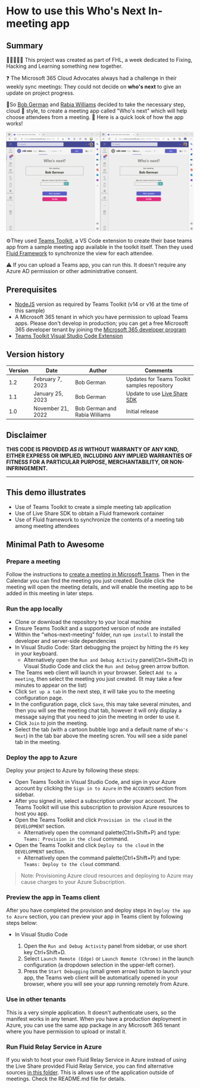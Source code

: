 # How to use this Who's Next In-meeting app

## Summary

🧑‍💻👩🏽‍💻 This project was created as part of FHL, a week dedicated to Fixing, Hacking and Learning something new together.

❓ The Microsoft 365 Cloud Advocates always had a challenge in their weekly sync meetings: They could not decide on **who's next** to give an update on project progress.

🚀So [Bob German](https://github.com/BobGerman) and [Rabia Williams](https://github.com/rabwill) decided to take the necessary step, cloud 🥑 style, to create a meeting app called "Who's next" which will help choose attendees from a meeting.
👀 Here is a quick look of how the app works!

![whos next image](./assets/WhosNext.gif)

⚙️They used [Teams Toolkit](https://learn.microsoft.com/en-us/microsoftteams/platform/toolkit/teams-toolkit-fundamentals?pivots=visual-studio-code), a VS Code extension to create their base teams app from a sample meeting app available in the toolkit itself.
Then they used [Fluid Framework](https://fluidframework.com/docs/) to synchronize the view for each attendee. 

⚠️ If you can upload a Teams app, you can run this. It doesn't require any Azure AD permission or other administrative consent.

## Prerequisites

- [NodeJS](https://nodejs.org/en/) version as required by Teams Toolkit (v14 or v16 at the time of this sample)
- A Microsoft 365 tenant in which you have permission to upload Teams apps. Please don't develop in production; you can get a free Microsoft 365 developer tenant by joining the [Microsoft 365 developer program](https://developer.microsoft.com/en-us/microsoft-365/dev-program)
- [Teams Toolkit Visual Studio Code Extension](https://aka.ms/teams-toolkit)


## Version history

Version|Date|Author|Comments
-------|----|----|--------
1.2|February 7, 2023|Bob German|Updates for Teams Toolkit samples repository
1.1|January 25, 2023|Bob German|Update to use [Live Share SDK](https://learn.microsoft.com/microsoftteams/platform/apps-in-teams-meetings/teams-live-share-overview)
1.0|November 21, 2022|Bob German and Rabia Williams|Initial release

## Disclaimer

**THIS CODE IS PROVIDED *AS IS* WITHOUT WARRANTY OF ANY KIND, EITHER EXPRESS OR IMPLIED, INCLUDING ANY IMPLIED WARRANTIES OF FITNESS FOR A PARTICULAR PURPOSE, MERCHANTABILITY, OR NON-INFRINGEMENT.**

---

## This demo illustrates

- Use of Teams Toolkit to create a simple meeting tab application
- Use of Live Share SDK to obtain a Fluid framework container
- Use of Fluid framework to synchronize the contents of a meeting tab among meeting attendees

## Minimal Path to Awesome

### Prepare a meeting

Follow the instructions to [create a meeting in Microsoft Teams](https://support.microsoft.com/office/create-a-meeting-in-teams-for-personal-and-small-business-use-eb571219-517b-49bf-afe1-4fff091efa85). Then in the Calendar you can find the meeting you just created. Double click the meeting will open the meeting details, and will enable the meeting app to be added in this meeting in later steps.

### Run the app locally

- Clone or download the repository to your local machine
- Ensure Teams Toolkit and a supported version of node are installed
- Within the "whos-next-meeting" folder, run `npm install` to install the developer and server-side dependencies
- In Visual Studio Code: Start debugging the project by hitting the `F5` key in your keyboard. 
  - Alternatively open the `Run and Debug Activity` panel(Ctrl+Shift+D) in Visual Studio Code and click the `Run and Debug` green arrow button.
- The Teams web client will launch in your browser. Select `Add to a meeting`, then select the meeting you just created. (It may take a few minutes to appear on the list)
- Click `Set up a tab` in the next step, it will take you to the meeting configuration page.
- In the configuration page, click `Save`, this may take several minutes, and then you will see the meeting chat tab, however it will only display a message saying that you need to join the meeting in order to use it.
- Click `Join` to join the meeting.
- Select the tab (with a cartoon bubble logo and a default name of `Who's Next`) in the tab bar above the meeting scren. You will see a side panel tab in the meeting.

### Deploy the app to Azure

Deploy your project to Azure by following these steps:

- Open Teams Toolkit in Visual Studio Code, and sign in your Azure account by clicking the `Sign in to Azure` in the `ACCOUNTS` section from sidebar.
- After you signed in, select a subscription under your account. The Teams Toolkit will use this subscription to provision Azure resources to host you app.
- Open the Teams Toolkit and click `Provision in the cloud` in the `DEVELOPMENT` section.
  - Alternatively open the command palette(Ctrl+Shift+P) and type: `Teams: Provision in the cloud` command.
- Open the Teams Toolkit and click `Deploy to the cloud` in the `DEVELOPMENT` section.
  - Alternatively open the command palette(Ctrl+Shift+P) and type: `Teams: Deploy to the cloud` command.

> Note: Provisioning Azure cloud resources and deploying to Azure may cause charges to your Azure Subscription.

### Preview the app in Teams client

After you have completed the provision and deploy steps in `Deploy the app to Azure` section, you can preview your app in Teams client by following steps below:

- In Visual Studio Code

  1. Open the `Run and Debug Activity` panel from sidebar, or use short key Ctrl+Shift+D.
  1. Select `Launch Remote (Edge)` or `Launch Remote (Chrome)` in the launch configuration (a dropdown selection in the upper-left corner).
  1. Press the `Start Debugging` (small green arrow) button to launch your app, the Teams web client will be automatically opened in your browser, where you will see your app running remotely from Azure.

### Use in other tenants

This is a very simple application. It doesn't authenticate users, so the manifest works in any tenant. When you have a production deployment in Azure, you can use the same app package in any Microsoft 365 tenant where you have permission to upload or install it.

### Run Fluid Relay Service in Azure

If you wish to host your own Fluid Relay Service in Azure instead of using the Live Share provided Fluid Relay Service,
you can find alternative sources [in this folder](./alt-tabs-azure/). This is allows use of the application outside of meetings. Check the README.md file for details.